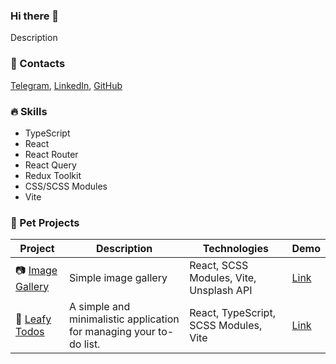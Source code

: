 ### Hi there 👋

Description

### 📱 Contacts

[Telegram](url), [LinkedIn](url), [GitHub](https://github.com/flinski)

### 🔥 Skills

- TypeScript
- React
- React Router
- React Query
- Redux Toolkit
- CSS/SCSS Modules
- Vite

### 🚀 Pet Projects

| Project | Description | Technologies | Demo |
|---------|-------------|--------------|------|
| 📷 [Image Gallery](https://github.com/flinski/image-gallery) | Simple image gallery | React, SCSS Modules, Vite, Unsplash API | [Link](https://flinski.github.io/image-gallery/) |
| 🍃 [Leafy Todos](https://github.com/flinski/leafy-todos) | A simple and minimalistic application for managing your to-do list. | React, TypeScript, SCSS Modules, Vite | [Link](https://flinski.github.io/leafy-todos/) |
